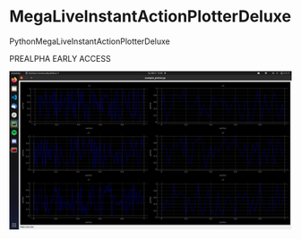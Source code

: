 # MegaLiveInstantActionPlotterDeluxe

PythonMegaLiveInstantActionPlotterDeluxe

PREALPHA EARLY ACCESS

![This is an example plot](doc/example_plot.png)
